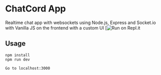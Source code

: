 # ChatCord App
Realtime chat app with websockets using Node.js, Express and Socket.io with Vanilla JS on the frontend with a custom UI
[![Run on Repl.it](https://replit.com/@SammyAKA/chatcord-4#)

## Usage
```
npm install
npm run dev

Go to localhost:3000
```
